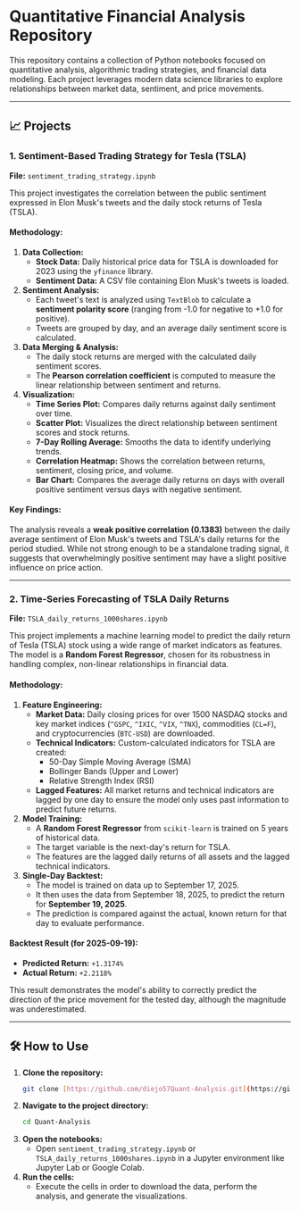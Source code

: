 # Quantitative Financial Analysis Repository

This repository contains a collection of Python notebooks focused on quantitative analysis, algorithmic trading strategies, and financial data modeling. Each project leverages modern data science libraries to explore relationships between market data, sentiment, and price movements.

---

## 📈 Projects

### 1. Sentiment-Based Trading Strategy for Tesla (TSLA)

**File:** `sentiment_trading_strategy.ipynb`

This project investigates the correlation between the public sentiment expressed in Elon Musk's tweets and the daily stock returns of Tesla (TSLA).

#### Methodology:
1.  **Data Collection:**
    * **Stock Data:** Daily historical price data for TSLA is downloaded for 2023 using the `yfinance` library.
    * **Sentiment Data:** A CSV file containing Elon Musk's tweets is loaded.
2.  **Sentiment Analysis:**
    * Each tweet's text is analyzed using `TextBlob` to calculate a **sentiment polarity score** (ranging from -1.0 for negative to +1.0 for positive).
    * Tweets are grouped by day, and an average daily sentiment score is calculated.
3.  **Data Merging & Analysis:**
    * The daily stock returns are merged with the calculated daily sentiment scores.
    * The **Pearson correlation coefficient** is computed to measure the linear relationship between sentiment and returns.
4.  **Visualization:**
    * **Time Series Plot:** Compares daily returns against daily sentiment over time.
    * **Scatter Plot:** Visualizes the direct relationship between sentiment scores and stock returns.
    * **7-Day Rolling Average:** Smooths the data to identify underlying trends.
    * **Correlation Heatmap:** Shows the correlation between returns, sentiment, closing price, and volume.
    * **Bar Chart:** Compares the average daily returns on days with overall positive sentiment versus days with negative sentiment.

#### Key Findings:
The analysis reveals a **weak positive correlation (0.1383)** between the daily average sentiment of Elon Musk's tweets and TSLA's daily returns for the period studied. While not strong enough to be a standalone trading signal, it suggests that overwhelmingly positive sentiment may have a slight positive influence on price action.


---

### 2. Time-Series Forecasting of TSLA Daily Returns

**File:** `TSLA_daily_returns_1000shares.ipynb`

This project implements a machine learning model to predict the daily return of Tesla (TSLA) stock using a wide range of market indicators as features. The model is a **Random Forest Regressor**, chosen for its robustness in handling complex, non-linear relationships in financial data.

#### Methodology:
1.  **Feature Engineering:**
    * **Market Data:** Daily closing prices for over 1500 NASDAQ stocks and key market indices (`^GSPC`, `^IXIC`, `^VIX`, `^TNX`), commodities (`CL=F`), and cryptocurrencies (`BTC-USD`) are downloaded.
    * **Technical Indicators:** Custom-calculated indicators for TSLA are created:
        * 50-Day Simple Moving Average (SMA)
        * Bollinger Bands (Upper and Lower)
        * Relative Strength Index (RSI)
    * **Lagged Features:** All market returns and technical indicators are lagged by one day to ensure the model only uses past information to predict future returns.
2.  **Model Training:**
    * A **Random Forest Regressor** from `scikit-learn` is trained on 5 years of historical data.
    * The target variable is the next-day's return for TSLA.
    * The features are the lagged daily returns of all assets and the lagged technical indicators.
3.  **Single-Day Backtest:**
    * The model is trained on data up to September 17, 2025.
    * It then uses the data from September 18, 2025, to predict the return for **September 19, 2025**.
    * The prediction is compared against the actual, known return for that day to evaluate performance.

#### Backtest Result (for 2025-09-19):
* **Predicted Return:** `+1.3174%`
* **Actual Return:** `+2.2118%`

This result demonstrates the model's ability to correctly predict the direction of the price movement for the tested day, although the magnitude was underestimated.


---

## 🛠️ How to Use

1.  **Clone the repository:**
    ```bash
    git clone [https://github.com/diejo57Quant-Analysis.git](https://github.com/diejo57/Quant-Analysis.git)
    ```
2.  **Navigate to the project directory:**
    ```bash
    cd Quant-Analysis
    ```
3.  **Open the notebooks:**
    * Open `sentiment_trading_strategy.ipynb` or `TSLA_daily_returns_1000shares.ipynb` in a Jupyter environment like Jupyter Lab or Google Colab.
4.  **Run the cells:**
    * Execute the cells in order to download the data, perform the analysis, and generate the visualizations.
